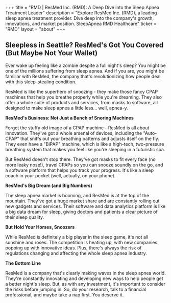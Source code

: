 +++
title = "RMD |  ResMed Inc. (RMD):  A Deep Dive into the Sleep Apnea Treatment Leader"
description = "Explore ResMed Inc. (RMD), a leading sleep apnea treatment provider. Dive deep into the company's growth, innovations, and market position.  SleepApnea RMD Healthcare"
ticker = "RMD"
layout = "about"
+++

        


## Sleepless in Seattle? ResMed's Got You Covered (But Maybe Not Your Wallet)

Ever wake up feeling like a zombie despite a full night's sleep? You might be one of the millions suffering from sleep apnea.  And if you are, you might be familiar with ResMed, the company that's revolutionizing how people deal with this sleep-stealing condition. 

ResMed is like the superhero of snoozing - they make those fancy CPAP machines that help you breathe properly while you're dreaming.  They also offer a whole suite of products and services, from masks to software, all designed to make sleep apnea a little less... well, apnea-y. 

**ResMed's Business: Not Just a Bunch of Snoring Machines**

Forget the stuffy old image of a CPAP machine - ResMed is all about innovation.  They've got a whole arsenal of devices, including the "Auto-CPAP" that sniffs out your breathing patterns and adjusts itself on the fly.  They even have a "BiPAP" machine, which is like a high-tech, two-pressure breathing system that makes you feel like you're sleeping in a futuristic spa.  

But ResMed doesn't stop there.  They've got masks to fit every face (no more leaky nose!), travel CPAPs so you can snooze soundly on the go, and a software platform that helps you track your progress. It's like a sleep coach in your pocket (well, actually, on your phone).

**ResMed's Big Dream (and Big Numbers)**

The sleep apnea market is booming, and ResMed is at the top of the mountain.  They've got a huge market share and are constantly rolling out new gadgets and services.  Their software and data analytics platform is like a big data dream for sleep, giving doctors and patients a clear picture of their sleep quality.  

**But Hold Your Horses, Snoozers**

While ResMed is definitely a big player in the sleep game, it's not all sunshine and roses.  The competition is heating up, with new companies popping up with innovative ideas.  Plus, there's always the risk of regulations changing and affecting the whole sleep apnea industry.  

**The Bottom Line**

ResMed is a company that's clearly making waves in the sleep apnea world. They're constantly innovating and developing new ways to help people get a better night's sleep.  But, as with any investment, it's important to consider the risks before jumping in.  So, do your research, talk to a financial professional, and maybe take a nap first.  You deserve it. 

        